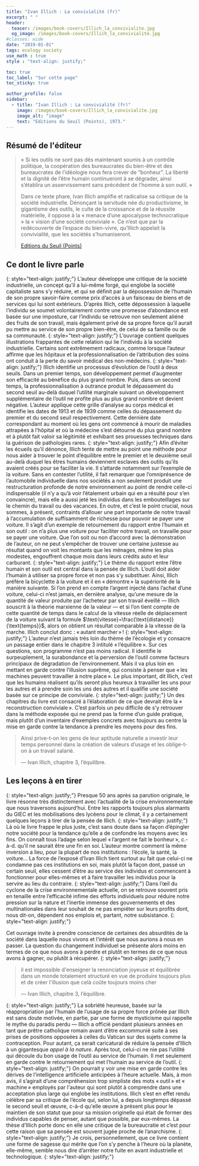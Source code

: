 ```yaml
---
title: "Ivan Illich : La convivialité (fr)"
excerpt: " "
header:
  teaser: /images/book-covers/Illich_la_convivialite.jpg
  og_image: /images/book-covers/Illich_la_convivialite.jpg
#classes: wide
date: "2019-01-01"
tags: ecology society
use_math : true
style : "text-align: justify;"

toc: true
toc_label: "Sur cette page"
toc_sticky: true

author_profile: false
sidebar:
  - title: "Ivan Illich : La convivialité (fr)"
    image: /images/book-covers/Illich_la_convivialite.jpg
    image_alt: "image"
    text: "Editions du Seuil (Points), 1973."
---
```


## Résumé de l'éditeur
> « Si les outils ne sont pas dès maintenant soumis à un contrôle politique, la coopération des bureaucrates du bien-être et des bureaucrates de l’idéologie nous fera crever de “bonheur”. La liberté et la dignité de l’être humain continueront à se dégrader, ainsi s’établira un asservissement sans précédent de l’homme à son outil. »
>
> Dans ce texte phare, Ivan Illich amplifie et radicalise sa critique de la société industrielle. Dénonçant la servitude née du productivisme, le gigantisme des outils, le culte de la croissance et de la réussite matérielle, il oppose à la « menace d’une apocalypse technocratique » la « vision d’une société conviviale ». Ce n’est que par la redécouverte de l’espace du bien-vivre, qu’Illich appelait la convivialité, que les sociétés s’humaniseront.
>
> [Editions du Seuil (Points)](http://lecerclepoints.com/livre-convivialite-ivan-illich-9782757842119.htm)

## Ce dont le livre parle

{: style="text-align: justify;"}
L’auteur développe une critique de la société industrielle, un concept qu’il a lui-même forgé, qui englobe la société capitaliste sans s’y réduire, et qui se définit par la dépossession de l’humain de son propre savoir-faire comme prix d’accès à un faisceau de biens et de services qui lui sont extérieurs. D’après Illich, cette dépossession à laquelle l’individu se soumet volontairement contre une promesse d’abondance est basée sur une imposture, car l’individu se retrouve non seulement aliéné des fruits de son travail, mais également privé de sa propre force qu’il aurait pu mettre au service de son propre bien-être, de celui de sa famille ou de sa communauté. 
{: style="text-align: justify;"}
L’ouvrage contient quelques illustrations frappantes de cette relation qui lie l’individu à la société industrielle. Certains sont extrêmement radicaux, comme lorsque l’auteur affirme que les hôpitaux et la professionnalisation de l’attribution des soins ont conduit à la perte du savoir médical des non-médecins. 
{: style="text-align: justify;"}
Illich identifie un processus d’évolution de l’outil à deux seuils. Dans un premier temps, son développement permet d’augmenter son efficacité au bénéfice du plus grand nombre. Puis, dans un second temps, la professionnalisation à outrance produit le dépassement du second seuil au-delà duquel l’utilité marginale suivant un développement supplémentaire de l’outil ne profite plus au plus grand nombre et devient négative. L’auteur applique cette grille d’analyse au corps médical et identifie les dates de 1913 et de 1939 comme celles du dépassement du premier et du second seuil respectivement. Cette dernière date correspondant au moment où les gens ont commencé à mourir de maladies attrapées à l’hôpital et où la médecine s’est détourné du plus grand nombre et à plutôt fait valoir sa légitimité et exhibant ses prouesses techniques dans la guérison de pathologies rares.
{: style="text-align: justify;"}
Afin d’éviter les écueils qu’il dénonce, Illich tente de mettre au point une méthode pour nous aider à trouver le point d’équilibre entre le premier et le deuxième seuil au-delà duquel les êtres humains deviennent esclaves des outils qu’ils avaient créés pour se faciliter la vie. Il s’attarde notamment sur l’exemple de la voiture. Sans en contester l’utilité, il fait remarquer que l’omniprésence de l’automobile individuelle dans nos sociétés a non seulement produit une restructuration profonde de notre environnement au point de rendre celle-ci indispensable (il n’y a qu’à voir l’étalement urbain qui en a résulté pour s’en convaincre), mais elle a aussi jeté les individus dans les embouteillages sur le chemin du travail ou des vacances. En outre, et c’est le point crucial, nous sommes, à présent, contraints d’allouer une part importante de notre travail à l’accumulation de suffisamment de richesse pour pouvoir se payer une voiture. Il s’agit d’un exemple de retournement du rapport entre l’humain et son outil : on n’a plus une voiture pour faciliter notre travail, on travaille pour se payer une voiture. Que l’on soit ou non d’accord avec la démonstration de l’auteur, on ne peut s’empêcher de trouver une certaine justesse au résultat quand on voit les montants que les ménages, même les plus modestes, engouffrent chaque mois dans leurs crédits auto et leur carburant.
{: style="text-align: justify;"}
Le thème du rapport entre l’être humain et son outil est central dans la pensée de Illich. L’outil doit aider l’humain à utiliser sa propre force et non pas s’y substituer. Ainsi, Illich préfère la bicyclette à la voiture et il en « démontre » la supériorité de la manière suivante. Si l’on prend en compte l’argent injecté dans l’achat d’une voiture, celui-ci n’est jamais, en dernière analyse, qu’une mesure de la quantité de valeur produite par l’acheteur par son travail éveillé — Illich souscrit à la théorie marxienne de la valeur — et si l’on tient compte de cette quantité de temps dans le calcul de la vitesse réelle de déplacement de la voiture suivant la formule $\text{vitesse}=\frac{\text{distance}}{\text{temps}}$, alors on obtient un résultat comparable à la vitesse de la marche. Illich conclut donc : « autant marcher » !
{: style="text-align: justify;"}
L’auteur n’est jamais très loin du thème de l’écologie et y consacre un passage entier dans le chapitre 3 intitulé « l’équilibre ». Sur ces questions, son programme n’est pas moins radical. Il identifie le surpeuplement, la surabondance et la perversion de l’outil comme facteurs principaux de dégradation de l’environnement. Mais il va plus loin en mettant en garde contre l’illusion suprême, qui consiste à penser que « les machines peuvent travailler à notre place ». Le plus important, dit Illich, c’est que les humains réalisent qu’ils seront plus heureux à travailler les uns pour les autres et à prendre soin les uns des autres et il qualifie une société basée sur ce principe de conviviale.
{: style="text-align: justify;"}
Un des chapitres du livre est consacré à l’élaboration de ce que devrait être la « reconstruction conviviale ». C’est parfois un peu difficile de s’y retrouver dans la méthode exposée qui ne prend pas la forme d’un guide pratique, mais plutôt d’un inventaire d’exemples concrets avec toujours au centre la mise en garde contre la tendance à prendre les moyens pour des fins.

> Ainsi prive-t-on les gens de leur aptitude naturelle a investir leur temps personnel dans la création de valeurs d’usage et les oblige-t-on à un travail salarié. 
>
> — Ivan Illich, chapitre 3, l’équilibre.

## Les leçons à en tirer

{: style="text-align: justify;"}
Presque 50 ans après sa parution originale, le livre résonne très distinctement avec l’actualité de la crise environnementale que nous traversons aujourd’hui. Entre les rapports toujours plus alarmants du GIEC et les mobilisations des lycéens pour le climat, il y a certainement quelques leçons à tirer de la pensée de Illich.
{: style="text-align: justify;"}
Là où le livre frappe le plus juste, c’est sans doute dans sa façon d’épingler notre société pour la tendance qu’elle a de confondre les moyens avec les fins. On connaît tous l’adage selon lequel « l’argent ne fait le bonheur », c.-à-d. qu’il ne saurait être une fin en soi. L’auteur montre comment la même inversion a lieu, pour la plupart de nos institutions : l’école, la santé, la voiture... La force de l’exposé d’Ivan Illich tient surtout au fait que celui-ci ne condamne pas ces institutions en soi, mais plutôt la façon dont, passé un certain seuil, elles cessent d’être au service des individus et commencent à fonctionner pour elles-mêmes et à faire travailler les individus pour la servire au lieu du contraire.
{: style="text-align: justify;"}
Dans l’œil du cyclone de la crise environnementale actuelle, on se retrouve souvent pris en tenaille entre l’efficacité infime des efforts individuels pour réduire notre pression sur la nature et l’inertie immense des gouvernements et des multinationales dans leur souhait de ne pas empiéter sur leurs profits dont, nous dit-on, dépendent nos emplois et, partant, notre subsistance.
{: style="text-align: justify;"}

Cet ouvrage invite à prendre conscience de certaines des absurdités de la société dans laquelle nous vivons et l’intérêt que nous aurions à nous en passer. La question du changement individuel se présente alors moins en termes de ce que nous avons à perdre et plutôt en termes de ce que nous avons à gagner, ou plutôt à récupérer. 
{: style="text-align: justify;"}

> il est impossible d'enseigner la renonciation joyeuse et équilibrée dans un monde totalement structuré en vue de produire toujours plus et de créer l'illusion que celà coûte toujours moins cher
>
> — Ivan Illich, chapitre 3, l’équilibre.

{: style="text-align: justify;"}
La sobriété heureuse, basée sur la réappropriation par l’humain de l’usage de sa propre force prônée par Illich est sans doute motivée, en partie, par une forme de mysticisme qui rappelle le mythe du paradis perdu — Illich a officié pendant plusieurs années en tant que prêtre catholique romain avant d’être excommunié suite à ses prises de positions opposées à celles du Vatican sur des sujets comme la contraception. Pour autant, ça serait caricatural de réduire la pensée d’Illich à un gigantesque *appel à la nature*. Après tout, celui-ci ne nie pas l’utilité qui découle du bon usage de l’outil au service de l’humain. Il met seulement en garde contre le retournement qui met l’humain au service de l’outil.
{: style="text-align: justify;"}
On pourrait y voir une mise en garde contre les dérives de l’intelligence artificielle anticipées à l’heure actuelle. Mais, à mon avis, il s’agirait d’une compréhension trop simpliste des mots « outil » et « machine » employés par l'auteur qui sont plutôt à comprendre dans une acceptation plus large qui englobe les institutions. Illich s’est en effet rendu célèbre par sa critique de l’école qui, selon lui, a depuis longtemps dépassé le second seuil et œuvre, c-à-d qu'elle œuvre à présent plus pour le maintien de son statut que pour sa mission originelle qui était de former des individus capables de penser, autant que possible, par eux-mêmes. La thèse d’Illich porte donc en elle une critique de la bureaucratie et c’est pour cette raison que sa pensée est souvent jugée proche de l’anarchisme.
{: style="text-align: justify;"}
Je crois, personnellement, que ce livre contient une forme de sagesse qui mérite que l’on s’y penche à l’heure où la planète, elle-même, semble nous dire d’arrêter notre fuite en avant industrielle et technologique.
{: style="text-align: justify;"}